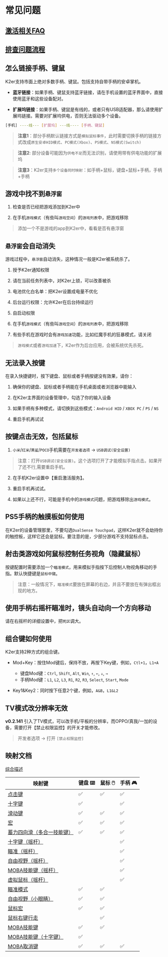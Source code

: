 # 常见问题

## [激活相关FAQ](/activation_zh.md)

## [排查问题流程](https://docs.qq.com/mind/DVmFock1IT1djZ09p)

## 怎么链接手柄、键鼠

K2er支持市面上绝对多数手柄、键鼠。包括支持自带手柄的安卓掌机。

* **蓝牙链接**：如果手柄、键鼠支持蓝牙链接，请在手机设置的蓝牙界面中，直接使用蓝牙和这些设备配对。

* **扩展坞链接**：如果手柄、键鼠是有线的，或者只有USB适配器，那么请使用扩展坞链接。需要对扩展坞供电，否则无法驱动多个设备。

```bash
[手机] ----线--- [扩展坞] ---线---- [手柄、键鼠]
```

> **注意1**：部分手柄默认链接方式是`模拟鼠标事件`，此时需要切换手柄的链接方式改成`原生安卓HID模式`、`PC模式(Xbox)`、`PS模式`、`NS模式(Switch)`

> **注意2**: 部分设备可能因为`供电不足`而无法识别，请使用带有供电功能的扩展坞

> **注意3**：K2er支持`多个设备同时映射`：如手柄+鼠标，键盘+鼠标+手柄，手柄+手柄

## 游戏中找不到`悬浮窗`

1. 检查是否已经把游戏添加到K2er中

2. 在手机`游戏模式`（有些叫`游戏空间`）的`游戏列表`中，把游戏移除

> 添加一个不是游戏的app到K2er中，看看是否有悬浮窗

## `悬浮窗`会自动消失

游戏过程中，`悬浮窗`自动消失，这种情况一般是K2er被系统杀了。

1. 授予K2er通知权限

2. 请在当前任务列表中，对K2er上锁，可以改善被杀

3. 电池优化白名单：把K2er设置成电量不优化

4. 后台运行权限：允许K2er在后台持续运行

5. 自启动权限

6. 在手机`游戏模式`（有些叫`游戏空间`）的`游戏列表`中，把游戏移除

7. 有些手机在游戏时会有`游戏加速`功能，比如红魔手机的狂暴模式，请关闭

> `游戏模式`或者`游戏加速`下，K2er作为后台应用，会被系统优先杀死。

## 无法录入按键

在录入快捷键时，按下键盘、鼠标或者手柄按键没有效果，请你：

1. 确保你的键盘、鼠标或者手柄能在手机桌面或者浏览器中能输入

2. 在K2er主界面的设备管理中，勾选了你的输入设备

3. 如果手柄有多种模式，请切换到这些模式：`Android HID` / `XBOX PC` / `PS` / `NS`

4. 重启手机再试试

## 按键点击无效，包括鼠标

1. `小米`/`红米`/`黑鲨`/`POCO`手机需要在`开发者选项` -> `USB调试(安全设置)`

> 注意：打开`USB调试(安全设置)`。这个选项打开了才能模拟手指点击。如果开了还不行,需要重启手机。

2. 在手机K2er设置中【重启激活服务】。

3. 重启手机再试试。

4. 如果以上还不行，可能是手机中的`游戏模式`问题，把游戏移除出`游戏模式`。

## PS5手柄的触摸板如何使用

在K2er的设备管理那里，不要勾选`DualSense Touchpad`，这样K2er就不会劫持你的触控板，这样它还会是鼠标。要注意的是，少部分游戏不支持鼠标点击。

## 射击类游戏如何鼠标控制任务视角（隐藏鼠标）

按键配置时需要添加一个`瞄准模式`，用来模拟手指按下后控制人物视角移动的手指。默认快捷键是`鼠标中键`。

> 注意：一般情况下，`瞄准模式`要放在屏幕的右边，并且不要放在有弹出框出现的地方。

## 使用手柄右摇杆瞄准时，镜头自动向一个方向移动

请在右摇杆的详细设置中，把`死区`调大。

## 组合键如何使用

K2er支持2种方式的组合键。

* Mod+Key：按住Mod键后，保持不放，再按下Key键，例如，`Ctl+1`，`L1+A`
   - 键盘Mod键：`Ctrl`, `Shift`, `Alt`, `Win`, `↑`, `←`, `↓`, `→`
   - 手柄Mod键：`L1`, `L2`, `L3`, `R1`, `R2`, `R3`, `Select`, `Start`, `Mode`
   
* Key1&Key2：同时按下任意2个键，例如，`A&B`，`L1&L2`

## TV模式改分辨率无效 

**v0.2.141** 引入了TV模式，可以改手机/平板的分辨率，而OPPO/真我/一加的设备，需要打开【禁止权限监控】的开关才能修改。

> 开发者选项 -> 打开 `[禁止权限监控]`

## 映射文档

[综合描述](https://docs.qq.com/mind/DVmFock1IT1djZ09p) 

| 映射键            | 键盘 ⌨️ | 鼠标 🖱️ | 手柄 🎮  |
|------------------|---------|---------|---------|
| [点击键](/mappings/tap_zh.md) |     ✅   |     ✅   |   ✅    |
| [十字键](/mappings/dpad_zh.md) | ✅       |         | ✅       |
| [滑动键](/mappings/swipe_zh.md) | ✅      | ✅      | ✅      |
| [宏](/mappings/macro_zh.md) | ✅      | ✅      | ✅      |
| [蓄力四向滑（多合一技能键）](/mappings/fourwayswipe_zh.md) | ✅      | ✅      | ✅      |
| [十字键（摇杆）](/mappings/dpadstick_zh.md) |      |      | ✅      |
| [瞄准（摇杆）](/mappings/camerapanstick_zh.md) |      |      | ✅      |
| [自由视野（摇杆）](/mappings/freelookstick_zh.md) |      |      | ✅      |
| [MOBA技能键（摇杆）](/mappings/mobastick_zh.md) |      |      | ✅      |
| [虚拟鼠标（摇杆）](/mappings/stickmouse_zh.md) |      |      | ✅      |
| [瞄准模式](/mappings/aiming_zh.md) | ✅      | ✅      |       |
| [自由视野（小眼睛）](/mappings/freelook_zh.md) | ✅      | ✅      |       |
| [鼠标宏](/mappings/recoil_zh.md) | ✅      | ✅      |       |
| [鼠标右键行走](/mappings/rightbuttonmove_zh.md) |       | ✅      |       |
| [MOBA技能键](/mappings/moba_zh.md) | ✅      | ✅      |       |
| [MOBA技能键（十字键）](/mappings/mobadpad_zh.md) | ✅      |      |       |
| [MOBA取消键](/mappings/mobacancel_zh.md) | ✅      | ✅      | ✅      |
